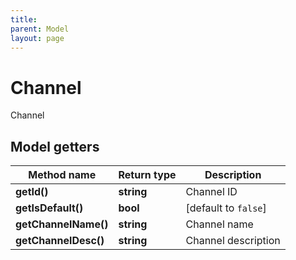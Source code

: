 ```yaml
---
title: 
parent: Model
layout: page
---
```


# Channel

Channel

## Model getters

Method name | Return type | Description
------------ | ------------- | -------------
**getId()** | **string** | Channel ID
**getIsDefault()** | **bool** | [default to `false`]
**getChannelName()** | **string** | Channel name
**getChannelDesc()** | **string** | Channel description

